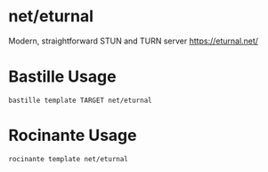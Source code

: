 # net/eturnal
Modern, straightforward STUN and TURN server
https://eturnal.net/

# Bastille Usage
```shell
bastille template TARGET net/eturnal
```

# Rocinante Usage
```shell
rocinante template net/eturnal
```
